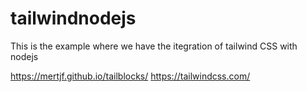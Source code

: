 # tailwindnodejs
This is the example where we have the itegration of tailwind CSS with nodejs

https://mertjf.github.io/tailblocks/
https://tailwindcss.com/

